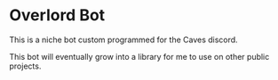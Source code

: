 # Overlord Bot

This is a niche bot custom programmed for the Caves discord.

This bot will eventually grow into a library for me to use on other public projects.
